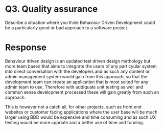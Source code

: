 
Q3. Quality assurance
=======================

Describe a situation where you think Behaviour Driven Development could be a particularly good or bad approach to a software project.

Response
=========
Behaviour driven design is an updated test driven design methology but more team based  that aims to integrate the users of any particyular system into direct conversation with the developers and as such any content or admin management system would gain from this approach, so that the development team can create an application that is most suited for any admin team to use. Therefore with addiquate unit testing as well and common sense development processed these will gain greatly from such an approach. 

This is however not a catch all, for other projects, such as front end websites or customer facing applications where the user base will be much larger using BDD would be expensive and time consuming and as such UX testing would be more appriate and a better use of time and funding.